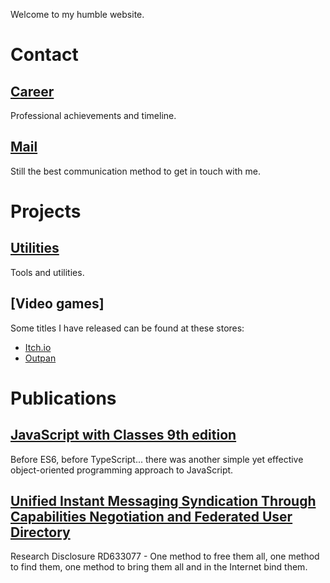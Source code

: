 Welcome to my humble website.

# Contact

## [Career](https://www.linkedin.com/in/diogoeichert)
Professional achievements and timeline.

## [Mail](mailto:diogoeichert@icloud.com)
Still the best communication method to get in touch with me.

# Projects

## [Utilities](https://diogoeichert.github.io/utils)
Tools and utilities.

## [Video games]
Some titles I have released can be found at these stores:
- [Itch.io](https://maragato.itch.io)
- [Outpan](https://www.outpan.com/d/38cdc5ca5372)

# Publications

## [JavaScript with Classes 9th edition](JSwC.epub)
Before ES6, before TypeScript... there was another simple yet effective object-oriented programming approach to JavaScript.

## [Unified Instant Messaging Syndication Through Capabilities Negotiation and Federated User Directory](RD633077.pdf)
Research Disclosure RD633077 - One method to free them all, one method to find them, one method to bring them all and in the Internet bind them.
